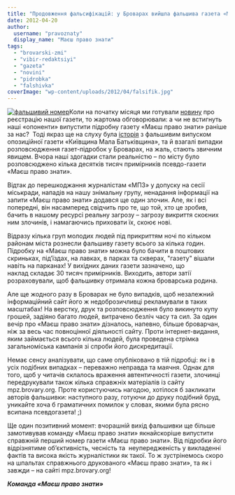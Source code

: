 ```yaml
---
title: "Продовження фальсифікацій: у Броварах вийшла фальшива газета «Маєш право знати»"
date: 2012-04-20
author: 
  username: "pravoznaty"
  display_name: "Маєш право знати"
tags: 
  - "brovarski-zmi"
  - "vibir-redaktsiyi"
  - "gazeta"
  - "novini"
  - "pidrobka"
  - "falshivka"
coverImage: "wp-content/uploads/2012/04/falsifik.jpg"
---
```


[![](https://mpz.brovary.org/wp-content/uploads/2012/04/falsifik.jpg "фальшивий номер")](https://mpz.brovary.org/wp-content/uploads/2012/04/falsifik.jpg)Коли на початку місяця ми готували [новину](https://mpz.brovary.org/zareyestrovano-gazetu-mayesh-pravo-znati-gotuyetsya-pershiy-nomer-2/ "Зареєстровано газету «Маєш право знати». Готується перший номер") про реєстрацію нашої газети, то жартома обговорювали: а чи не встигнуть наші «опоненти» випустити підробну газету «Маєш право знати» раніше за нас?  Тоді якраз ще на слуху була [історія](https://mpz.brovary.org/razom-z-vesnoyu-v-brovari-priyshla-chornuha/ "Навіщо міська влада паплюжить Блаженнішого Любомира Гузара?") з фальшивим випуском опозиційної газети «Київщина Мала Батьківщина», та й взагалі випадки розповсюдження газет-підробок у Броварах, на жаль, стають звичним явищем. Вчора наші здогадки стали реальністю – по місту було розповсюджено кілька десятків тисяч примірників псевдо-газети «Маєш право знати».

Відтак до перешкоджання журналістам «МПЗ» у допуску на сесії міськради, нападів на нашу знімальну групу, ненадання інформації на запити «Маєш право знати» додався ще один злочин. Але, як і всі попередні, він насамперед свідчить про те, що той, хто це зробив, бачить в нашому ресурсі реальну загрозу – загрозу викриття скоєних ним злочинів, і намагаючись приховати їх, скоює нові.

Відразу кілька груп молодих людей під прикриттям ночі по кільком районам міста рознесли фальшиву газету всього за кілька годин. Підробку на «Маєш право знати» можна було бачити в поштових скриньках, під’їздах, на лавках, в парках та скверах, "газету" вішали навіть на парканах! У вихідних даних газети зазначено, що наклад складає 30 тисяч примірників. Виходить, автори затії розраховували, щоб фальшивку отримала кожна броварська родина.

Але ще жодного разу в Броварах не було випадків, щоб незалежний інформаційний сайт його ж недоброзичливці рекламували в таких масштабах! На верстку, друк та розповсюдження було викинуто купу грошей, задіяно багато людей, витрачено безліч часу та сил. За один вечір про «Маєш право знати» дізналось, напевно, більше броварчан, ніж за весь час повноцінної діяльності сайту. Проти інтернет-видання, яким займається всього кілька людей, була проведена стрімка загальноміська кампанія зі спроби його дискредитації.

Немає сенсу аналізувати, що саме опубліковано в тій підробці: як і в усіх подібних випадках – переважно неправда та маячня. Однак для того, щоб у читачів склалось враження автентичності газети, злочинці передрукували також кілька справжніх матеріалів із сайту mpz.brovary.org. Проте користуючись нагодою, хотілося б закликати авторів фальшивки: наступного разу, готуючи до друку подібний бруд, уникайте хоча б граматичних помилок у словах, якими була рясно всипана псевдогазета! ;)

Ще один позитивний момент: вчорашній вихід фальшивки ще більше замотивував команду «Маєш право знати» якнайскоріше випустити справжній перший номер газети «Маєш право знати». Від підробки його відрізнятиме об’єктивність, чесність та  неупередженість у викладенні фактів та висока якість журналістики як такої. То ж зустрінемось скоро на шпальтах справжнього друкованого «Маєш право знати», та як і завжди – на сайті mpz.brovary.org!

_**Команда «Маєш право знати»**_
